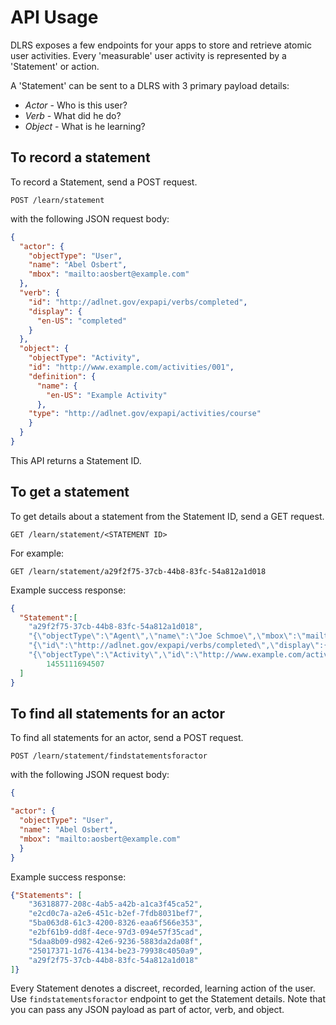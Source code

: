 # API Usage
DLRS exposes a few endpoints for your apps to store and retrieve atomic user activities. Every 'measurable' user activity is represented by a 'Statement' or action. 

A 'Statement' can be sent to a DLRS with 3 primary payload details:

* *Actor* - Who is this user?
* *Verb* - What did he do?
* *Object* - What is he learning?

## To record a statement
To record a Statement, send a POST request.

```http
POST /learn/statement
```
with the following JSON request body:

```json
{
  "actor": {
    "objectType": "User",
    "name": "Abel Osbert",
    "mbox": "mailto:aosbert@example.com"
  },
  "verb": {
    "id": "http://adlnet.gov/expapi/verbs/completed",
    "display": {
      "en-US": "completed"
    }
  },
  "object": {
    "objectType": "Activity",
    "id": "http://www.example.com/activities/001",
    "definition": {
      "name": {
        "en-US": "Example Activity"
      },
    "type": "http://adlnet.gov/expapi/activities/course"
    }
  }
}
```
This API returns a Statement ID.

## To get a statement
To get details about a statement from the Statement ID, send a GET request.

```http
GET /learn/statement/<STATEMENT ID>
```

For example:

```http
GET /learn/statement/a29f2f75-37cb-44b8-83fc-54a812a1d018
```

Example success response:

```json
{
  "Statement":[
    "a29f2f75-37cb-44b8-83fc-54a812a1d018",
    "{\"objectType\":\"Agent\",\"name\":\"Joe Schmoe\",\"mbox\":\"mailto:joe@example.com\"}",
    "{\"id\":\"http://adlnet.gov/expapi/verbs/completed\",\"display\":{\"en-US\":\"completed\"}}",
    "{\"objectType\":\"Activity\",\"id\":\"http://www.example.com/activities/001\",\"definition\":{\"name\":{\"en-US\":\"Example              Activity\"},\"type\":\"http://adlnet.gov/expapi/activities/course\"}}",
        1455111694507
  ]
}
```

## To find all statements for an actor
To find all statements for an actor, send a POST request.

```http
POST /learn/statement/findstatementsforactor
```
with the following JSON request body:

```json
{

"actor": {
  "objectType": "User",
  "name": "Abel Osbert",
  "mbox": "mailto:aosbert@example.com"
  }
}
```

Example success response:

```json
{"Statements": [
    "36318877-208c-4ab5-a42b-a1ca3f45ca52",
    "e2cd0c7a-a2e6-451c-b2ef-7fdb8031bef7",
    "5ba063d8-61c3-4200-8326-eaa6f566e353",
    "e2bf61b9-dd8f-4ece-97d3-094e57f35cad",
    "5daa8b09-d982-42e6-9236-5883da2da08f",
    "25017371-1d76-4134-be23-79938c4050a9",
    "a29f2f75-37cb-44b8-83fc-54a812a1d018"
]}
```

Every Statement denotes a discreet, recorded, learning action of the user. Use ```findstatementsforactor``` endpoint to get the Statement details. Note that you can pass any JSON payload as part of actor, verb, and object.
